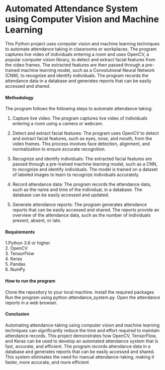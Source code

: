 # Automated Attendance System using Computer Vision and Machine Learning
This Python project uses computer vision and machine learning techniques to automate attendance taking in classrooms or workplaces. The program captures live video of individuals entering a room and uses OpenCV, a popular computer vision library, to detect and extract facial features from the video frames. The extracted features are then passed through a pre-trained machine learning model, such as a Convolutional Neural Network (CNN), to recognize and identify individuals. The program records the attendance data in a database and generates reports that can be easily accessed and shared.

#### Methodology
The program follows the following steps to automate attendance taking:

1. Capture live video: The program captures live video of individuals entering a room using a camera or webcam.

2. Detect and extract facial features: The program uses OpenCV to detect and extract facial features, such as eyes, nose, and mouth, from the video frames. This process involves face detection, alignment, and normalization to ensure accurate recognition.

3. Recognize and identify individuals: The extracted facial features are passed through a pre-trained machine learning model, such as a CNN, to recognize and identify individuals. The model is trained on a dataset of labeled images to learn to recognize individuals accurately.

4. Record attendance data: The program records the attendance data, such as the name and time of the individual, in a database. The database can be easily accessed and updated.

5. Generate attendance reports: The program generates attendance reports that can be easily accessed and shared. The reports provide an overview of the attendance data, such as the number of individuals present, absent, or late.

#### Requirements
1.Python 3.6 or higher <br>
2. OpenCV <br>
3. TensorFlow <br>
4. Keras <br>
5. Pandas <br>
6. NumPy <br>

#### How to run the program
Clone the repository to your local machine.
Install the required packages 
Run the program using python attendance_system.py.
Open the attendance reports in a web browser.

#### Conclusion
Automating attendance-taking using computer vision and machine learning techniques can significantly reduce the time and effort required to maintain attendance records. This project demonstrates how OpenCV, TensorFlow, and Keras can be used to develop an automated attendance system that is fast, accurate, and efficient. The program records attendance data in a database and generates reports that can be easily accessed and shared. This system eliminates the need for manual attendance-taking, making it faster, more accurate, and more efficient

